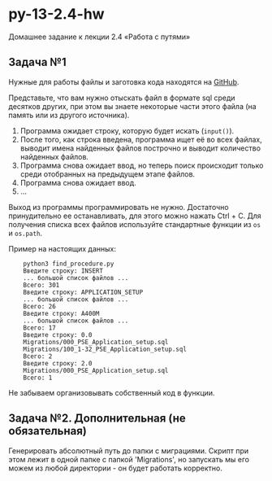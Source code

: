 # py-13-2.4-hw
Домашнее задание к лекции 2.4 «Работа с путями»

## Задача №1

Нужные для работы файлы и заготовка кода находятся на [GitHub](https://github.com/netology-code/Python_course/tree/master/homework/2.3-paths).

Представьте, что вам нужно отыскать файл в формате sql среди десятков других, при этом вы знаете некоторые части этого файла (на память или из другого источника).

1. Программа ожидает строку, которую будет искать (`input()`).
2. После того, как строка введена, программа ищет её во всех файлах, выводит имена найденных файлов построчно и выводит количество найденных файлов.
3. Программа снова ожидает ввод, но теперь поиск происходит только среди отобранных на предыдущем этапе файлов.
4. Программа снова ожидает ввод.
5. ...

Выход из программы программировать не нужно. Достаточно принудительно ее останавливать, для этого можно нажать Ctrl + C. Для получения списка всех файлов используйте стандартные функции из `os` и `os.path`.

Пример на настоящих данных:

```
    python3 find_procedure.py
    Введите строку: INSERT
    ... большой список файлов ...
    Всего: 301
    Введите строку: APPLICATION_SETUP
    ... большой список файлов ...
    Всего: 26
    Введите строку: A400M
    ... большой список файлов ...
    Всего: 17
    Введите строку: 0.0
    Migrations/000_PSE_Application_setup.sql
    Migrations/100_1-32_PSE_Application_setup.sql
    Всего: 2
    Введите строку: 2.0
    Migrations/000_PSE_Application_setup.sql
    Всего: 1
```

Не забываем организовывать собственный код в функции.

## Задача №2. Дополнительная (не обязательная)

Генерировать абсолютный путь до папки с миграциями. Скрипт при этом лежит в одной папке с папкой 'Migrations', но запускать мы его можем из любой директории - он будет работать корректно.
